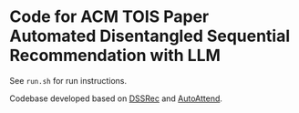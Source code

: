 # Code for ACM TOIS Paper Automated Disentangled Sequential Recommendation with LLM

See `run.sh` for run instructions.

Codebase developed based on [DSSRec](https://github.com/abis330/DSSRec) and [AutoAttend](https://github.com/THUMNLab/AutoAttend).
